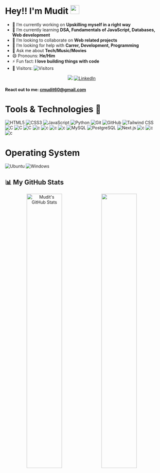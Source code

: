 # Hey!! I'm Mudit <img src="https://raw.githubusercontent.com/MartinHeinz/MartinHeinz/master/wave.gif" width="29px">

<div align="left">

-   🔭 I’m currently working on **Upskilling myself in a right way**
-   🌱 I’m currently learning **DSA, Fundamentals of JavaScript, Databases, Web development**
-   👯 I’m looking to collaborate on **Web related projects**
-   🤔 I’m looking for help with **Carrer, Development, Programming**
-   💬 Ask me about **Tech/Music/Movies**
-   😄 Pronouns: **He/Him**
-   ⚡ Fun fact: **I love building things with code**
-   👀 Visitors: ![Visitors](https://api.visitorbadge.io/api/visitors?path=https%3A%2F%2Fgithub.com%2Fmuditchoudhary&labelColor=%23697689&countColor=%232ccce4&style=plastic&labelStyle=upper)

</div>



<div align="center">

<a href="https://twitter.com/mudit__01" target="_blank"><img src="https://img.shields.io/badge/twitter-%2300acee.svg?&style=for-the-badge&logo=twitter&logoColor=white&alt=twitter" /></a>
<a  href="https://www.linkedin.com/in/mudit-choudhary-a87243228/" target="_blank"><img alt="LinkedIn" src="https://img.shields.io/badge/linkedin%20-%230077B5.svg?&style=for-the-badge&logo=linkedin&logoColor=white" /></a>

</div>

<div align="left">

#### React out to me: cmudit60@gmail.com

# Tools & Technologies 🧰

<div align="left">

<img alt="HTML5" src="https://img.shields.io/badge/-HTML5-E34F26?logo=html5&logoColor=white&style=for-the-badge"/>
<img alt="CSS3" src="https://img.shields.io/badge/-CSS3-1572B6?logo=css3&logoColor=white&style=for-the-badge"/>
<img alt="JavaScript" src="https://img.shields.io/badge/-JavaScript-F7DF1E?logo=javascript&logoColor=black&style=for-the-badge"/>
<img alt="Python" src="https://img.shields.io/badge/-Python-3776AB?logo=python&logoColor=white&style=for-the-badge"/>
<img alt="Git" src="https://img.shields.io/badge/-Git-F05032?logo=git&logoColor=white&style=for-the-badge"/>
<img alt="GitHub" src="https://img.shields.io/badge/-GitHub-181717?logo=github&logoColor=whiite&style=for-the-badge"/>
<img alt="Tailwind CSS" src="https://img.shields.io/badge/-TailwindCSS-06B6D4?logo=tailwind-css&logoColor=black&style=for-the-badge"/>

<img alt="C" src="https://img.shields.io/badge/React-20232A?style=for-the-badge&logo=react&logoColor=61DAFB">
<img alt="C" src="https://img.shields.io/badge/vite-%23646CFF.svg?style=for-the-badge&logo=vite&logoColor=white">
<img alt="C" src="https://img.shields.io/badge/.ENV-ECD53F?logo=dotenv&logoColor=000&style=for-the-badge">
<img alt="c" src="https://img.shields.io/badge/Node.js-%23339933.svg?&style=for-the-badge&logo=node.js&logoColor=white">
<img alt="c" src="https://img.shields.io/badge/Express-000000?style=for-the-badge&logo=express&logoColor=white">
<img alt="c" src="https://img.shields.io/badge/Azure-0089D6?style=for-the-badge&logo=microsoft-azure&logoColor=white">
<img alt="c" src="https://img.shields.io/badge/-AntDesign-%230170FE?style=for-the-badge&logo=ant-design&logoColor=white">
<img src="https://img.shields.io/badge/MySQL-00000F?style=for-the-badge&logo=mysql&logoColor=white" alt="MySQL">
<img src="https://img.shields.io/badge/PostgreSQL-316192?style=for-the-badge&logo=postgresql&logoColor=white" alt="PostgreSQL">
<img src="https://img.shields.io/badge/Next.js-000000?style=for-the-badge&logo=next.js&logoColor=white" alt="Next.js">
<img alt="c" src="https://img.shields.io/badge/JavaScript-%23F7DF1E?style=for-the-badge&logo=javascript&logoColor=black">
<img alt="c" src="https://img.shields.io/badge/MongoDB-%234ea94b.svg?&style=for-the-badge&logo=mongodb&logoColor=white">
<img alt="c" src="https://img.shields.io/badge/Postman-FF6C37?style=for-the-badge&logo=postman&logoColor=white">

</div>

# Operating System

<img alt="Ubuntu" src="https://img.shields.io/badge/-Ubuntu 22.04-E95420?logo=ubuntu&logoColor=white&style=for-the-badge"/> <img alt="Windows" src="https://img.shields.io/badge/-Windows 10-0078D6?logo=windows&logoColor=white&style=for-the-badge"/>


## 📊 My GitHub Stats
<p align="center">
    <img src="https://github-readme-stats.vercel.app/api?username=muditchoudhary&show_icons=true&theme=vision-friendly-dark" alt="Mudit's GitHub Stats" width="48%" />
    <img src="https://github-readme-streak-stats.herokuapp.com/?user=muditchoudhary&theme=vision-friendly-dark" width="48%"/>
</p>
